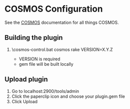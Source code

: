 # COSMOS Configuration

See the [COSMOS](https://ballaerospace.github.io/cosmos-website/) documentation for all things COSMOS.

## Building the plugin

1. <Path to COSMOS installation>\cosmos-control.bat cosmos rake VERSION=X.Y.Z
   - VERSION is required
   - gem file will be built locally

## Upload plugin

1. Go to localhost:2900/tools/admin
1. Click the paperclip icon and choose your plugin.gem file
1. Click Upload
